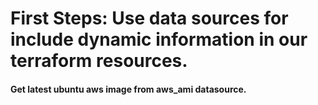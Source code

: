 # First Steps: Use data sources for include dynamic information in our terraform resources.

#### Get latest ubuntu aws image from aws_ami datasource.
